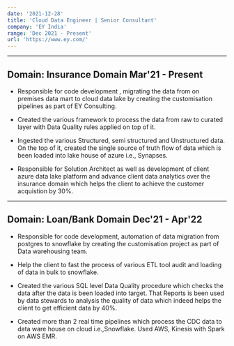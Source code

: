 ```yaml
---
date: '2021-12-28'
title: 'Cloud Data Engineer | Senior Consultant'
company: 'EY India'
range: 'Dec 2021 - Present'
url: 'https://www.ey.com/'
---
```


---
Domain: Insurance Domain                                    Mar'21 - Present
---
- Responsible for code development , migrating the data from on premises data mart to cloud data lake by creating the customisation pipelines as part of EY Consulting.

- Created the various framework to process the data from raw to curated layer with Data Quality rules applied on top of it.

- Ingested the various Structured, semi structured and Unstructured data. On the top of it, created the single source of truth flow of data which is been loaded into lake house of azure i.e., Synapses.

- Responsible for Solution Architect as well as development of client azure data lake platform and advance client data analytics over the insurance domain which helps the client to achieve the customer acquistion by 30%.

---
Domain: Loan/Bank Domain                                    Dec'21 - Apr'22
---
- Responsible for code development, automation of data migration from postgres to snowflake by creating the customisation project as part of Data warehousing team.

- Help the client to fast the process of various ETL tool audit and loading of data in bulk to snowflake.

- Created the various SQL level Data Quality procedure which checks the data after the data is been loaded into target. That Reports is been used by data stewards to analysis the quality of data which indeed helps the client to get efficient data by 40%.

- Created more than 2 real time pipelines which process the CDC data to data ware house on cloud i.e.,Snowflake. Used AWS, Kinesis with Spark on AWS EMR.